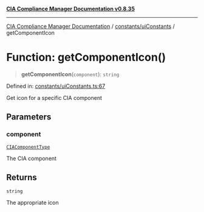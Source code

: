 [**CIA Compliance Manager Documentation v0.8.35**](../../../README.md)

***

[CIA Compliance Manager Documentation](../../../modules.md) / [constants/uiConstants](../README.md) / getComponentIcon

# Function: getComponentIcon()

> **getComponentIcon**(`component`): `string`

Defined in: [constants/uiConstants.ts:67](https://github.com/Hack23/cia-compliance-manager/blob/b297770fc62abf558e2711cd029bbbe74e6c5cfb/src/constants/uiConstants.ts#L67)

Get icon for a specific CIA component

## Parameters

### component

[`CIAComponentType`](../../../types/type-aliases/CIAComponentType.md)

The CIA component

## Returns

`string`

The appropriate icon

